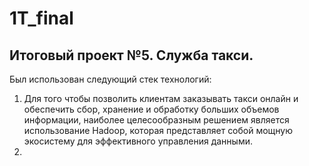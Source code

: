 # 1T_final

## Итоговый проект №5. Служба такси.

Был использован следующий стек технологий:

1. Для того чтобы позволить клиентам заказывать такси онлайн и обеспечить сбор, хранение и обработку больших объемов информации, наиболее целесообразным решением является использование Hadoop, которая представляет собой мощную экосистему для эффективного управления данными.
2. 
